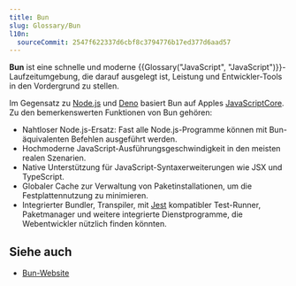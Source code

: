 ```yaml
---
title: Bun
slug: Glossary/Bun
l10n:
  sourceCommit: 2547f622337d6cbf8c3794776b17ed377d6aad57
---
```


**Bun** ist eine schnelle und moderne {{Glossary("JavaScript", "JavaScript")}}-Laufzeitumgebung, die darauf ausgelegt ist, Leistung und Entwickler-Tools in den Vordergrund zu stellen.

Im Gegensatz zu [Node.js](https://nodejs.org/) und [Deno](https://deno.com/) basiert Bun auf Apples [JavaScriptCore](https://trac.webkit.org/wiki/JavaScriptCore). Zu den bemerkenswerten Funktionen von Bun gehören:

- Nahtloser Node.js-Ersatz: Fast alle Node.js-Programme können mit Bun-äquivalenten Befehlen ausgeführt werden.
- Hochmoderne JavaScript-Ausführungsgeschwindigkeit in den meisten realen Szenarien.
- Native Unterstützung für JavaScript-Syntaxerweiterungen wie JSX und TypeScript.
- Globaler Cache zur Verwaltung von Paketinstallationen, um die Festplattennutzung zu minimieren.
- Integrierter Bundler, Transpiler, mit [Jest](https://jestjs.io/) kompatibler Test-Runner, Paketmanager und weitere integrierte Dienstprogramme, die Webentwickler nützlich finden könnten.

## Siehe auch

- [Bun-Website](https://bun.sh/)
